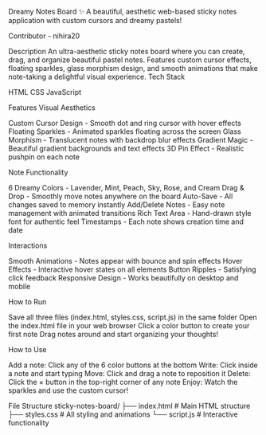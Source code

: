Dreamy Notes Board ✨
A beautiful, aesthetic web-based sticky notes application with custom cursors and dreamy pastels!

Contributor - nihira20

Description
An ultra-aesthetic sticky notes board where you can create, drag, and organize beautiful pastel notes. Features custom cursor effects, floating sparkles, glass morphism design, and smooth animations that make note-taking a delightful visual experience.
Tech Stack

HTML
CSS
JavaScript

Features
Visual Aesthetics

Custom Cursor Design - Smooth dot and ring cursor with hover effects
Floating Sparkles - Animated sparkles floating across the screen
Glass Morphism - Translucent notes with backdrop blur effects
Gradient Magic - Beautiful gradient backgrounds and text effects
3D Pin Effect - Realistic pushpin on each note

Note Functionality

6 Dreamy Colors - Lavender, Mint, Peach, Sky, Rose, and Cream
Drag & Drop - Smoothly move notes anywhere on the board
Auto-Save - All changes saved to memory instantly
Add/Delete Notes - Easy note management with animated transitions
Rich Text Area - Hand-drawn style font for authentic feel
Timestamps - Each note shows creation time and date

Interactions

Smooth Animations - Notes appear with bounce and spin effects
Hover Effects - Interactive hover states on all elements
Button Ripples - Satisfying click feedback
Responsive Design - Works beautifully on desktop and mobile

How to Run

Save all three files (index.html, styles.css, script.js) in the same folder
Open the index.html file in your web browser
Click a color button to create your first note
Drag notes around and start organizing your thoughts!

How to Use

Add a note: Click any of the 6 color buttons at the bottom
Write: Click inside a note and start typing
Move: Click and drag a note to reposition it
Delete: Click the × button in the top-right corner of any note
Enjoy: Watch the sparkles and use the custom cursor!

File Structure
sticky-notes-board/
├── index.html    # Main HTML structure
├── styles.css    # All styling and animations
└── script.js     # Interactive functionality